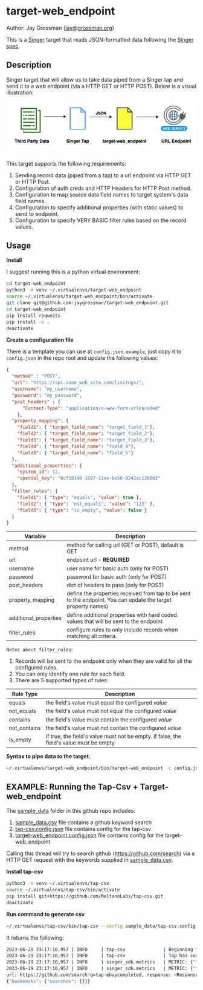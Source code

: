 # target-web_endpoint

Author: Jay Grossman (jay@grossman.org)

This is a [Singer](http://singer.io) target that reads JSON-formatted data following the [Singer spec](https://github.com/singer-io/getting-started/blob/master/SPEC.md).

## Description

Singer target that will allow us to take data piped from a Singer tap and send it to a web endpoint (via a HTTP GET or HTTP POST). 
Below is a visual illustration:

![target-web_endpoint](docs/target-web_endpoint_dataflow.png)

This target supports the following requirements:

1. Sending record data (piped from a tap) to a url endpoint via HTTP GET or HTTP Post.
2. Configuration of auth creds and HTTP Headers for HTTP Post method.
3. Configuration to map source data field names to target system's data field names.
4. Configuration to specify additional properties (with static values) to send to endpoint.
5. Configuration to specify VERY BASIC filter rules based on the record values.


## Usage

**Install**

I suggest running this is a python virtual environment:

```bash
cd target-web_endpoint
python3 -m venv ~/.virtualenvs/target-web_endpoint
source ~/.virtualenvs/target-web_endpoint/bin/activate
git clone git@github.com:jaygrossman/target-web_endpoint.git
cd target-web_endpoint
pip install requests
pip install -e .
deactivate
```

**Create a configuration file**

There is a template you can use at `config.json.example`, just copy it to `config.json` in the repo root and update the following values:
```json
{
  "method" : "POST",
  "url": "https://api.some_web_site.com/lisitngs/", 
  "username": "my_username",
  "password": "my_password",
  "post_headers" : {
      "Content-Type": "application/x-www-form-urlencoded"
    }, 
  "property_mapping": {
    "field1": { "target_field_name": "target_field_1"},
    "field2": { "target_field_name": "target_field_2"},
    "field3": { "target_field_name": "target_field_3"},
    "field4": { "target_field_name": "field_4"},
    "field5": { "target_field_name": "field_5"}
  },
  "additional_properties": {
    "system_id": 12,
    "special_key": "0cf18148-1687-11ee-be56-0242ac120002"
  },
  "filter_rules": {
    "field1": { "type": "equals", "value": true },
    "field2": { "type": "not_equals", "value": "123" },
    "field3": { "type": "is_empty", "value": false }
  }
}
```

| Variable | Description |
| ----------- | ----------- |
| method | method for calling url (GET or POST), default is GET |
| url | endpoint url - **REQUIRED**|
| username | user name for basic auth (only for POST) |
| password | password  for basic auth (only for POST) |
| post_headers | dict of headers to pass  (only for POST)  |
| property_mapping | define the properties received from tap to be sent to the endpoint. You can update the target property names)  |
| additional_properties | define additional properties with hard coded values that will be sent to the endpoint  |
| filter_rules | configure rules to only include records when matching all criteria. |

`Notes about filter_rules`:
1. Records will be sent to the endpoint only when they are valid for all the configured rules. 
2. You can only identify one rule for each field.
3. There are 5 supported types of rules:

| Rule Type | Description |
| ----------- | ----------- |
| equals | the field's value must equal the configured *value*  |
| not_equals | the field's value must not equal the configured *value*  |
| contains | the field's value must contain the configured *value*  |
| not_contains | the field's value must not contain the configured *value*  |
| is_empty | if true, the field's value must not be empty. if false, the field's value must be empty  |

**Syntax to pipe data to the target.**
```bash
~/.virtualenvs/target-web_endpoint/bin/target-web_endpoint -c config.json
```

## EXAMPLE: Running the Tap-Csv + Target-web_endpoint

The [sample_data](sample_data) folder in this github repo includes:
1. [sample_data.csv](sample_data/sample_data.csv) file contains a github keyword search
2. [tap-csv.config.json](sample_data/tap-csv.config.json) file contains config for the tap-csv
3. [target-web_endpoint.config.json](sample_data/target-web_endpoint.config.json) file contains config for the target-web_endpoint
 
Calling this thread will try to search github (https://github.com/search) via a HTTP GET request with the keywords supplied in [sample_data.csv](sample_data/sample_data.csv).

**Install tap-csv**
```bash
python3 -m venv ~/.virtualenvs/tap-csv
source ~/.virtualenvs/tap-csv/bin/activate
pip install git+https://github.com/MeltanoLabs/tap-csv.git
deactivate
```

**Run command to generate csv**

```bash
~/.virtualenvs/tap-csv/bin/tap-csv --config sample_data/tap-csv.config.json | ~/.virtualenvs/target-web_endpoint/bin/target-web_endpoint --config sample_data/target-web_endpoint.config.json

```
It returns the following:

```bash
2023-06-29 23:17:10,957 | INFO     | tap-csv              | Beginning full_table sync of 'searches'...
2023-06-29 23:17:10,957 | INFO     | tap-csv              | Tap has custom mapper. Using 1 provided map(s).
2023-06-29 23:17:10,957 | INFO     | singer_sdk.metrics   | METRIC: {"type": "timer", "metric": "sync_duration", "value": 0.000225067138671875, "tags": {"stream": "searches", "context": {}, "status": "succeeded"}}
2023-06-29 23:17:10,957 | INFO     | singer_sdk.metrics   | METRIC: {"type": "counter", "metric": "record_count", "value": 1, "tags": {"stream": "searches", "context": {}}}
url: https://github.com/search?q=tap-ebaycompleted, response: <Response [200]>
{"bookmarks": {"searches": {}}}
```
